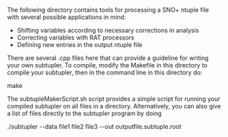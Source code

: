 The following directory contains tools for processing a SNO+ ntuple file
with several possible applications in mind:
  - Shifting variables according to necessary corrections in analysis
  - Correcting variables with RAT processors
  - Defining new entries in the output ntuple file

There are several .cpp files here that can provide a guideline for 
writing your own subtupler.  To compile, modify the Makefile in this directory
to compile your subtupler, then in the command line in this directory do:

make

The subtupleMakerScript.sh script provides a simple script for running your
compiled subtupler on all files in a directory.  Alternatively, you can also
give a list of files directly to the subtupler program by doing

./subtupler --data file1 file2 file3 --out outputfile.subtuple.root
